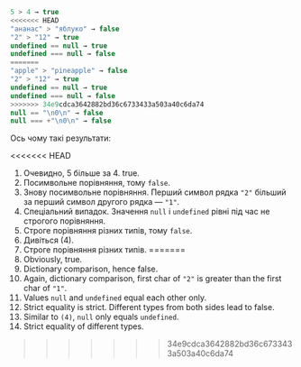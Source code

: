 

```js no-beautify
5 > 4 → true
<<<<<<< HEAD
"ананас" > "яблуко" → false
"2" > "12" → true 
undefined == null → true 
undefined === null → false 
=======
"apple" > "pineapple" → false
"2" > "12" → true
undefined == null → true
undefined === null → false
>>>>>>> 34e9cdca3642882bd36c6733433a503a40c6da74
null == "\n0\n" → false
null === +"\n0\n" → false
```

Ось чому такі результати:

<<<<<<< HEAD
1. Очевидно, 5 більше за 4. true.
2. Посимвольне порівняння, тому `false`.
3. Знову посимвольне порівняння. Перший символ рядка `"2"` більший за перший символ другого рядка — `"1"`.
4. Спеціальний випадок. Значення `null` і `undefined` рівні під час не строгого порівняння.
5. Строге порівняння різних типів, тому `false`.
6. Дивіться (4).
7. Строге порівняння різних типів.
=======
1. Obviously, true.
2. Dictionary comparison, hence false.
3. Again, dictionary comparison, first char of `"2"` is greater than the first char of `"1"`.
4. Values `null` and `undefined` equal each other only.
5. Strict equality is strict. Different types from both sides lead to false.
6. Similar to `(4)`, `null` only equals `undefined`.
7. Strict equality of different types.
>>>>>>> 34e9cdca3642882bd36c6733433a503a40c6da74
